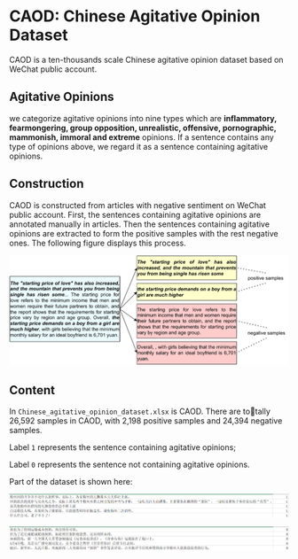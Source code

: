 # CAOD: Chinese Agitative Opinion Dataset

CAOD is a ten-thousands scale Chinese agitative opinion dataset based on WeChat public account.

## Agitative Opinions

we categorize agitative opinions into nine types which are **inflammatory, fearmongering, group opposition, unrealistic, offensive, pornographic, mammonish, immoral and extreme** opinions. If a sentence contains any type of opinions above, we regard it as a sentence containing agitative opinions.

## Construction

CAOD is constructed from articles with negative sentiment on WeChat public account. First, the sentences containing agitative opinions are annotated manually in articles. Then the sentences containing agitative opinions are extracted to form the positive samples with the rest negative ones. The following figure displays this process.

![process](fig/process.svg)

## Content

In `Chinese_agitative_opinion_dataset.xlsx` is CAOD. There are totally 26,592 samples in CAOD, with 2,198 positive samples and 24,394 negative samples. 

Label `1` represents the sentence containing agitative opinions;

Label `0` represents the sentence not containing agitative opinions.

Part of the dataset is shown here:

![label1](fig/label1.png)

![label0](fig/label0.png)



